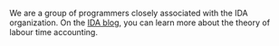 We are a group of programmers closely associated with the IDA organization. On the [IDA blog](https://arbeitszeit.noblogs.org/), you can learn more about the theory of labour time accounting.
